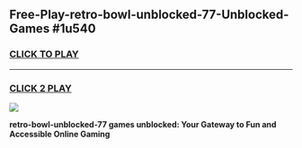 
## Free-Play-retro-bowl-unblocked-77-Unblocked-Games #1u540
<h3>
<a href="https://news.freeplayer.one?title=retro-bowl-unblocked-77&ref=8M">CLICK TO PLAY</a></h3>
<hr>

<h3>
<a href="https://news.freeplayer.one?title=retro-bowl-unblocked-77&ref=8M">CLICK 2 PLAY</a>
  
</h3>

<a href="https://news.freeplayer.one?title=retro-bowl-unblocked-77&ref=8M"><img src="https://clearcache.store/games.png"></a>


**retro-bowl-unblocked-77 games unblocked: Your Gateway to Fun and Accessible Online Gaming**

